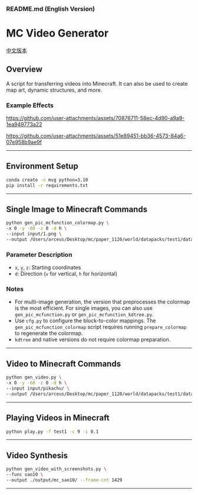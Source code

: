 ### README.md (English Version)

# MC Video Generator

[中文版本](readme_zh.md)

## Overview
A script for transferring videos into Minecraft. It can also be used to create map art, dynamic structures, and more.

### Example Effects
https://github.com/user-attachments/assets/70876711-58ec-4d90-a9a9-1ea949773a22

https://github.com/user-attachments/assets/51e89451-bb36-4573-84a6-07e958b9ae9f

---

## Environment Setup
```bash
conda create -n mvg python=3.10
pip install -r requirements.txt
```

---

## Single Image to Minecraft Commands
```bash
python gen_pic_mcfunction_colormap.py \
-x 0 -y -60 -z 0 -d h \
--input input/1.png \
--output /Users/arceus/Desktop/mc/paper_1120/world/datapacks/test1/data/test1/functions/pic1.mcfunction
```

### Parameter Description
- `x`, `y`, `z`: Starting coordinates
- `d`: Direction (`v` for vertical, `h` for horizontal)

### Notes
- For multi-image generation, the version that preprocesses the colormap is the most efficient. For single images, you can also use `gen_pic_mcfunction.py` or `gen_pic_mcfunction_kdtree.py`.
- Use `cfg.py` to configure the block-to-color mappings. The `gen_pic_mcfunction_colormap` script requires running `prepare_colormap` to regenerate the colormap.
- `kdtree` and native versions do not require colormap preparation.

---

## Video to Minecraft Commands
```bash
python gen_video.py \
-x 0 -y -60 -z 0 -d h \
--input input/pikachu/ \
--output /Users/arceus/Desktop/mc/paper_1120/world/datapacks/test1/data/test1/functions/
```

---

## Playing Videos in Minecraft
```bash
python play.py -f test1 -c 9 -i 0.1
```

---

## Video Synthesis
```bash
python gen_video_with_screenshots.py \
--func sao10 \
--output ./output/mc_sao10/ --frame-cnt 1429
```

---
